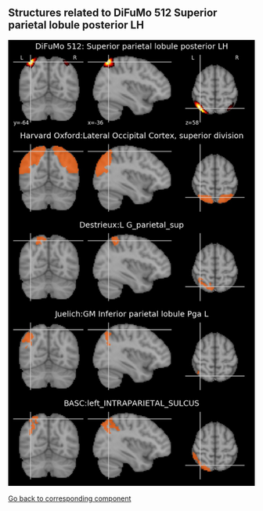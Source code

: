 


## Structures related to DiFuMo 512 Superior parietal lobule posterior LH

![50](50.jpg "Structures related to DiFuMo 512 Superior parietal lobule posterior LH")

[Go back to corresponding component](https://parietal-inria.github.io/DiFuMo/512/html/50.html)